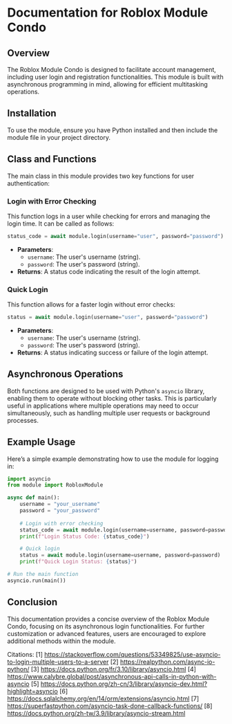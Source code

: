 # Documentation for Roblox Module Condo

## Overview

The Roblox Module Condo is designed to facilitate account management, including user login and registration functionalities. This module is built with asynchronous programming in mind, allowing for efficient multitasking operations.

## Installation

To use the module, ensure you have Python installed and then include the module file in your project directory.

## Class and Functions

The main class in this module provides two key functions for user authentication:

### Login with Error Checking

This function logs in a user while checking for errors and managing the login time. It can be called as follows:

```python
status_code = await module.login(username="user", password="password")
```

- **Parameters**:
  - `username`: The user's username (string).
  - `password`: The user's password (string).
- **Returns**: A status code indicating the result of the login attempt.

### Quick Login

This function allows for a faster login without error checks:

```python
status = await module.login(username="user", password="password")
```

- **Parameters**:
  - `username`: The user's username (string).
  - `password`: The user's password (string).
- **Returns**: A status indicating success or failure of the login attempt.

## Asynchronous Operations

Both functions are designed to be used with Python's `asyncio` library, enabling them to operate without blocking other tasks. This is particularly useful in applications where multiple operations may need to occur simultaneously, such as handling multiple user requests or background processes.

## Example Usage

Here’s a simple example demonstrating how to use the module for logging in:

```python
import asyncio
from module import RobloxModule  

async def main():
    username = "your_username"
    password = "your_password"
    
    # Login with error checking
    status_code = await module.login(username=username, password=password)
    print(f"Login Status Code: {status_code}")

    # Quick login
    status = await module.login(username=username, password=password)
    print(f"Quick Login Status: {status}")

# Run the main function
asyncio.run(main())
```

## Conclusion

This documentation provides a concise overview of the Roblox Module Condo, focusing on its asynchronous login functionalities. For further customization or advanced features, users are encouraged to explore additional methods within the module.

Citations:
[1] https://stackoverflow.com/questions/53349825/use-asyncio-to-login-multiple-users-to-a-server
[2] https://realpython.com/async-io-python/
[3] https://docs.python.org/fr/3.10/library/asyncio.html
[4] https://www.calybre.global/post/asynchronous-api-calls-in-python-with-asyncio
[5] https://docs.python.org/zh-cn/3/library/asyncio-dev.html?highlight=asyncio
[6] https://docs.sqlalchemy.org/en/14/orm/extensions/asyncio.html
[7] https://superfastpython.com/asyncio-task-done-callback-functions/
[8] https://docs.python.org/zh-tw/3.9/library/asyncio-stream.html
